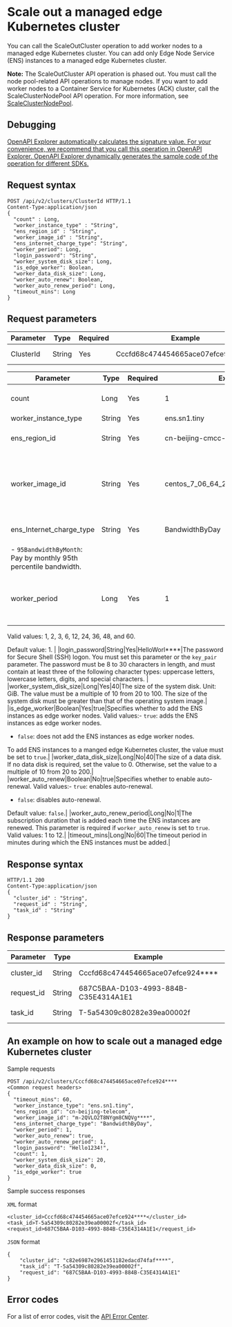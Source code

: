 # Scale out a managed edge Kubernetes cluster

You can call the ScaleOutCluster operation to add worker nodes to a managed edge Kubernetes cluster. You can add only Edge Node Service \(ENS\) instances to a managed edge Kubernetes cluster.

**Note:** The ScaleOutCluster API operation is phased out. You must call the node pool-related API operations to manage nodes. If you want to add worker nodes to a Container Service for Kubernetes \(ACK\) cluster, call the ScaleClusterNodePool API operation. For more information, see [ScaleClusterNodePool](~~184928~~).

## Debugging

[OpenAPI Explorer automatically calculates the signature value. For your convenience, we recommend that you call this operation in OpenAPI Explorer. OpenAPI Explorer dynamically generates the sample code of the operation for different SDKs.](https://api.aliyun.com/#product=CS&api=CreateCluster&type=ROA&version=2015-12-15)

## Request syntax

```
POST /api/v2/clusters/ClusterId HTTP/1.1
Content-Type:application/json
{
  "count" : Long,
  "worker_instance_type" : "String",
  "ens_region_id" : "String",
  "worker_image_id" : "String",
  "ens_internet_charge_type": "String",
  "worker_period": Long,
  "login_password": "String",
  "worker_system_disk_size": Long,
  "is_edge_worker": Boolean,
  "worker_data_disk_size": Long,
  "worker_auto_renew": Boolean,
  "worker_auto_renew_period": Long,
  "timeout_mins": Long
}
```

## Request parameters

|Parameter|Type|Required|Example|Description|
|---------|----|--------|-------|-----------|
|ClusterId|String|Yes|Cccfd68c474454665ace07efce924\*\*\*\*|The ID of the cluster. |

|Parameter|Type|Required|Example|Description|
|---------|----|--------|-------|-----------|
|count|Long|Yes|1|The number of ENS instances that you want to add.|
|worker\_instance\_type|String|Yes|ens.sn1.tiny|The type of ENS instance.|
|ens\_region\_id|String|Yes|cn-beijing-cmcc-2|The ID of the region where the ENS instances are deployed.|
|worker\_image\_id|String|Yes|centos\_7\_06\_64\_20G\_alibase\_2019\*\*\*\*|Specifies a custom image for nodes. By default, the system image is used. You can select a custom image to replace the default image. For more information, see [Custom images](~~146647~~). |
|ens\_Internet\_charge\_type|String|Yes|BandwidthByDay|The billing method. Valid values:-   `BandwidthByDay`: Pay by daily peak bandwidth.
-   `95BandwidthByMonth`: Pay by monthly 95th percentile bandwidth. |
|worker\_period|Long|Yes|1|The subscription duration of worker nodes. This parameter takes effect and is required only if `worker_instance_charge_type` is set to `PrePaid`.

Valid values: 1, 2, 3, 6, 12, 24, 36, 48, and 60.

Default value: 1. |
|login\_password|String|Yes|HelloWorl\*\*\*\*|The password for Secure Shell \(SSH\) logon. You must set this parameter or the `key_pair` parameter. The password must be 8 to 30 characters in length, and must contain at least three of the following character types: uppercase letters, lowercase letters, digits, and special characters. |
|worker\_system\_disk\_size|Long|Yes|40|The size of the system disk. Unit: GiB. The value must be a multiple of 10 from 20 to 100. The size of the system disk must be greater than that of the operating system image.|
|is\_edge\_worker|Boolean|Yes|true|Specifies whether to add the ENS instances as edge worker nodes. Valid values:-   `true`: adds the ENS instances as edge worker nodes.
-   `false`: does not add the ENS instances as edge worker nodes.

To add ENS instances to a manged edge Kubernetes cluster, the value must be set to `true`.|
|worker\_data\_disk\_size|Long|No|40|The size of a data disk. If no data disk is required, set the value to 0. Otherwise, set the value to a multiple of 10 from 20 to 200.|
|worker\_auto\_renew|Boolean|No|true|Specifies whether to enable auto-renewal. Valid values:-   `true`: enables auto-renewal.
-   `false`: disables auto-renewal.

Default value: `false`.|
|worker\_auto\_renew\_period|Long|No|1|The subscription duration that is added each time the ENS instances are renewed. This parameter is required if `worker_auto_renew` is set to `true`. Valid values: 1 to 12.|
|timeout\_mins|Long|No|60|The timeout period in minutes during which the ENS instances must be added.|

## Response syntax

```
HTTP/1.1 200
Content-Type:application/json
{
  "cluster_id" : "String",
  "request_id" : "String",
  "task_id" : "String"
}
```

## Response parameters

|Parameter|Type|Example|Description|
|---------|----|-------|-----------|
|cluster\_id|String|Cccfd68c474454665ace07efce924\*\*\*\*|The ID of the cluster. |
|request\_id|String|687C5BAA-D103-4993-884B-C35E4314A1E1|The ID of the request. |
|task\_id|String|T-5a54309c80282e39ea00002f|The ID of the task. |

## An example on how to scale out a managed edge Kubernetes cluster

Sample requests

```
POST /api/v2/clusters/Cccfd68c474454665ace07efce924**** 
<Common request headers>
{
  "timeout_mins": 60,
  "worker_instance_type": "ens.sn1.tiny",
  "ens_region_id": "cn-beijing-telecom",
  "worker_image_id": "m-2QVLO2T8NYgm8CNQVg****",  
  "ens_internet_charge_type": "BandwidthByDay",
  "worker_period": 1,
  "worker_auto_renew": true,
  "worker_auto_renew_period": 1,
  "login_password": "Hello1234!",
  "count": 1,
  "worker_system_disk_size": 20,
  "worker_data_disk_size": 0,
  "is_edge_worker": true
}
```

Sample success responses

`XML` format

```
<cluster_id>Cccfd68c474454665ace07efce924****</cluster_id>
<task_id>T-5a54309c80282e39ea00002f</task_id>
<request_id>687C5BAA-D103-4993-884B-C35E4314A1E1</request_id>
```

`JSON` format

```
{
    "cluster_id": "c82e6987e2961451182edacd74faf****",
    "task_id": "T-5a54309c80282e39ea00002f",
    "request_id": "687C5BAA-D103-4993-884B-C35E4314A1E1"
}
```

## Error codes

For a list of error codes, visit the [API Error Center](https://error-center.alibabacloud.com/status/product/CS).

